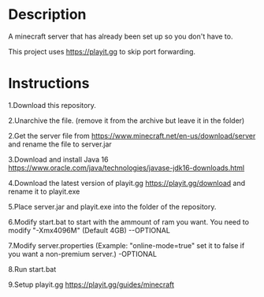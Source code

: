 # Description
A minecraft server that has already been set up so you don't have to.

This project uses https://playit.gg to skip port forwarding.
# Instructions
1.Download this repository.

2.Unarchive the file. (remove it from the archive but leave it in the folder)

2.Get the server file from https://www.minecraft.net/en-us/download/server and rename the file to server.jar

3.Download and install Java 16 https://www.oracle.com/java/technologies/javase-jdk16-downloads.html 

4.Download the latest version of playit.gg https://playit.gg/download and rename it to playit.exe

5.Place server.jar and playit.exe into the folder of the repository.

6.Modify start.bat to start with the ammount of ram you want. You need to modify "-Xmx4096M" (Default 4GB)  --OPTIONAL

7.Modify server.properties (Example: "online-mode=true" set it to false if you want a non-premium server.) -OPTIONAL

8.Run start.bat

9.Setup playit.gg https://playit.gg/guides/minecraft


